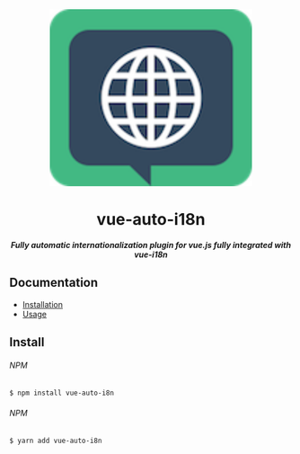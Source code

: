 <div align="center">
	<img width="360" src="media/logo.png" alt="Got">
	<h1>vue-auto-i18n</h1>
	<h5>Fully automatic internationalization plugin for vue.js fully integrated with vue-i18n</h5>
</div>

## Documentation

- [Installation](#installation)
- [Usage](#usage)

## Install

###### NPM
```
$ npm install vue-auto-i8n
```

###### NPM
```
$ yarn add vue-auto-i8n
```
